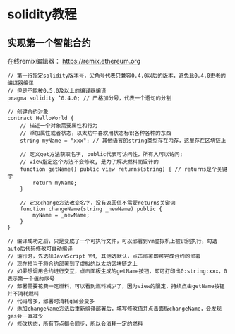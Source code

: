 <!--
 * @Author: yuzihan yuzihanyuzihan@163.com
 * @Date: 2022-05-20 22:18:35
 * @LastEditors: yuzihan yuzihanyuzihan@163.com
 * @LastEditTime: 2022-05-20 23:25:30
 * @FilePath: /fe_interview/web3/solidity.md
 * @Description: 这是默认设置,请设置`customMade`, 打开koroFileHeader查看配置 进行设置: https://github.com/OBKoro1/koro1FileHeader/wiki/%E9%85%8D%E7%BD%AE
-->
# solidity教程
## 实现第一个智能合约
在线remix编辑器： https://remix.ethereum.org
```solidity
// 第一行指定solidity版本号，尖角号代表只兼容0.4.0以后的版本，避免比0.4.0更老的编译器编译
// 但是不能被0.5.0及以上的编译器编译
pragma solidity ^0.4.0; // 严格加分号，代表一个语句的分割 

// 创建合约对象
contract HelloWorld {
    // 描述一个对象需要属性和行为
    // 添加属性或者状态，以太坊中喜欢用状态标识各种各种的东西
    string myName = "xxx"; // 其他语言的string类型存在内存，这里存在区块链上

    // 定义get方法获取名字, public代表可访问性，所有人可以访问; 
    // view指定这个方法不会修改, 是为了解决燃料而设计的
    function getName() public view returns(string) { // returns是个关键字
        return myName;
    }

    // 定义change方法改变名字，没有返回值不需要returns关键词
    function changeName(string _newName) public {
        myName = _newName;
    } 
}

// 编译成功之后，只是变成了一个可执行文件，可以部署到vm虚拟机上被识别执行，勾选auto后代码修改可自动编译
// 运行时，先选择JavaScript VM, 其他选默认，点击部署即可完成合约的部署
// 现在相当于将合约部署到了虚拟的以太坊区块链之上
// 如果想调用合约进行交互，点击面板生成的getName按钮，即可打印出0:string:xxx，0表示第一个值的序号
// 部署需要花费一定燃料，可以看到燃料减少了，因为view的限定，持续点击getName按钮并不消耗燃料
// 代码增多，部署时消耗gas会变多
// 添加changeName方法后重新编译部署后，填写修改值并点击面板changeName，会发现gas会一直减少
// 修改状态，所有节点都会同步，所以会消耗一定的燃料
```
